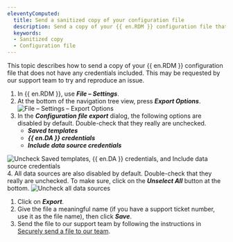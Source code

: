 ```yaml
---
eleventyComputed:
  title: Send a sanitized copy of your configuration file
  description: Send a copy of your {{ en.RDM }} configuration file that does not have any credentials included.
  keywords:
  - Sanitized copy
  - Configuration file
---
```

This topic describes how to send a copy of your {{ en.RDM }} configuration file that does not have any credentials included. This may be requested by our support team to try and reproduce an issue.

1. In {{ en.RDM }}, use ***File – Settings***.
1. At the bottom of the navigation tree view, press ***Export Options***.
![File – Settings – Export Options](https://cdnweb.devolutions.net/docs/docs_en_kb_KB2331.png)
1. In the ***Configuration file export*** dialog, the following options are disabled by default. Double-check that they really are unchecked.
    * ***Saved templates***
    * ***{{ en.DA }} credentials***
    * ***Include data source credentials***

![Uncheck Saved templates, {{ en.DA }} credentials, and Include data source credentials](https://cdnweb.devolutions.net/docs/docs_en_kb_KB2332.png)
4. All data sources are also disabled by default. Double-check that they really are unchecked. To make sure, click on the ***Unselect All*** button at the bottom.
![Uncheck all data sources](https://cdnweb.devolutions.net/docs/docs_en_kb_KB2333.png)
1. Click on ***Export***.
1. Give the file a meaningful name (if you have a support ticket number, use it as the file name), then click ***Save***.
1. Send the file to our support team by following the instructions in [Securely send a file to our team](/rdm/kb/general-knowledge/securely-send-file/).
